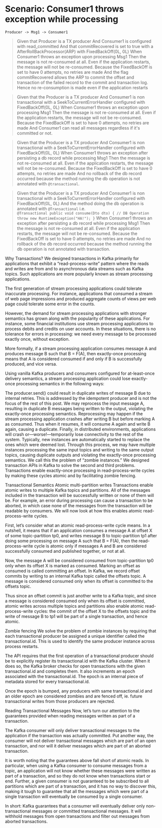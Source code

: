 Scenario: Consumer1 throws exception while processing
====================================
```
Producer -> Msg1 -> Consumer1
```

> Given that Producer is a TX producer
And Consumer1 is configured with read_committed
And that commitRecovered is set to true with a AfterRollBackProcessor(ARP) with FixedBackOff(0L, 0L)
When Consumer1 throws an exception upon processing Msg1
Then the message is not re-consumed at all. Even if the application restarts, the message will not be re-consumed.
Because the FixedBackOff is set to have 0 attempts, no retries are made
And the flag commitRecovered allows the ARP to commit the offset and transaction of the failed record to the commit and transaction log.
Hence no re-consumption is made even if the application restarts

> Given that the Producer is a TX producer
And Consumer1 is non transactional with a SeekToCurrentErrorHandler configured with FixedBackOff(0L, 0L)
When Consumer1 throws an exception upon processing Msg1
Then the message is not re-consumed at all. Even if the application restarts, the message will not be re-consumed.
Because the FixedBackOff is set to have 0 attempts, no retries are made
And Consumer1 can read all messages regardless if it's committed or not.

> Given that the Producer is a TX producer
And Consumer1 is non transactional with a SeekToCurrentErrorHandler configured with FixedBackOff(0L, 0L)
When Consumer1 throws an exception after persisting a db record while processing Msg1
Then the message is not re-consumed at all. Even if the application restarts, the message will not be re-consumed.
Because the FixedBackOff is set to have 0 attempts, no retries are made
And no rollback of the db record occurred because the method running the db operation is not annotated with `@transactional`.

> Given that the Producer is a TX producer
And Consumer1 is non transactional with a SeekToCurrentErrorHandler configured with FixedBackOff(0L, 0L)
And the method doing the db operation is annotated with `@Transactional` i.e.  
`
@Transactional
public void consume(Dto dto) {
    // DB Operation
    throw new RuntimeException("HA!");
}
`
When Consumer1 throws an exception after persisting a db record while processing Msg1
Then the message is not re-consumed at all. Even if the application restarts, the message will not be re-consumed.
Because the FixedBackOff is set to have 0 attempts, no retries are made
And no rollback of the db record occurred because the method running the db operation is not annotated with transaction.



Why Transactions?
We designed transactions in Kafka primarily for applications that exhibit a “read-process-write” pattern where the reads and writes are from and to asynchronous data streams such as Kafka topics. Such applications are more popularly known as stream processing applications.

The first generation of stream processing applications could tolerate inaccurate processing. For instance, applications that consumed a stream of web page impressions and produced aggregate counts of views per web page could tolerate some error in the counts.

However, the demand for stream processing applications with stronger semantics has grown along with the popularity of these applications. For instance, some financial institutions use stream processing applications to process debits and credits on user accounts. In these situations, there is no tolerance for errors in processing: we need every message to be processed exactly once, without exception.

More formally, if a stream processing application consumes message A and produces message B such that B = F(A), then exactly-once processing means that A is considered consumed if and only if B is successfully produced, and vice versa.

Using vanilla Kafka producers and consumers configured for at-least-once delivery semantics, a stream processing application could lose exactly-once processing semantics in the following ways:

The producer.send() could result in duplicate writes of message B due to internal retries. This is addressed by the idempotent producer and is not the focus of the rest of this post.
We may reprocess the input message A, resulting in duplicate B messages being written to the output, violating the exactly-once processing semantics. Reprocessing may happen if the stream processing application crashes after writing B but before marking A as consumed. Thus when it resumes, it will consume A again and write B again, causing a duplicate.
Finally, in distributed environments, applications will crash or—worse!—temporarily lose connectivity to the rest of the system. Typically, new instances are automatically started to replace the ones which were deemed lost. Through this process, we may have multiple instances processing the same input topics and writing to the same output topics, causing duplicate outputs and violating the exactly-once processing semantics. We call this the problem of “zombie instances.”
We designed transaction APIs in Kafka to solve the second and third problems. Transactions enable exactly-once processing in read-process-write cycles by making these cycles atomic and by facilitating zombie fencing.

Transactional Semantics
Atomic multi-partition writes
Transactions enable atomic writes to multiple Kafka topics and partitions. All of the messages included in the transaction will be successfully written or none of them will be. For example, an error during processing can cause a transaction to be aborted, in which case none of the messages from the transaction will be readable by consumers. We will now look at how this enables atomic read-process-write cycles.

First, let’s consider what an atomic read-process-write cycle means. In a nutshell, it means that if an application consumes a message A at offset X of some topic-partition tp0, and writes message B to topic-partition tp1 after doing some processing on message A such that B = F(A), then the read-process-write cycle is atomic only if messages A and B are considered successfully consumed and published together, or not at all.

Now, the message A will be considered consumed from topic-partition tp0 only when its offset X is marked as consumed. Marking an offset as consumed is called committing an offset. In Kafka, we record offset commits by writing to an internal Kafka topic called the offsets topic. A message is considered consumed only when its offset is committed to the offsets topic.

Thus since an offset commit is just another write to a Kafka topic, and since a message is considered consumed only when its offset is committed, atomic writes across multiple topics and partitions also enable atomic read-process-write cycles: the commit of the offset X to the offsets topic and the write of message B to tp1 will be part of a single transaction, and hence atomic.

Zombie fencing
We solve the problem of zombie instances by requiring that each transactional producer be assigned a unique identifier called the transactional.id. This is used to identify the same producer instance across process restarts.

The API requires that the first operation of a transactional producer should be to explicitly register its transactional.id with the Kafka cluster. When it does so, the Kafka broker checks for open transactions with the given transactional.id and completes them. It also increments an epoch associated with the transactional.id. The epoch is an internal piece of metadata stored for every transactional.id.

Once the epoch is bumped, any producers with same transactional.id and an older epoch are considered zombies and are fenced off, ie. future transactional writes from those producers are rejected.

Reading Transactional Messages
Now, let’s turn our attention to the guarantees provided when reading messages written as part of a transaction.

The Kafka consumer will only deliver transactional messages to the application if the transaction was actually committed. Put another way, the consumer will not deliver transactional messages which are part of an open transaction, and nor will it deliver messages which are part of an aborted transaction.

It is worth noting that the guarantees above fall short of atomic reads. In particular, when using a Kafka consumer to consume messages from a topic, an application will not know whether these messages were written as part of a transaction, and so they do not know when transactions start or end. Further, a given consumer is not guaranteed to be subscribed to all partitions which are part of a transaction, and it has no way to discover this, making it tough to guarantee that all the messages which were part of a single transaction will eventually be consumed by a single consumer.

In short: Kafka guarantees that a consumer will eventually deliver only non-transactional messages or committed transactional messages. It will withhold messages from open transactions and filter out messages from aborted transactions.